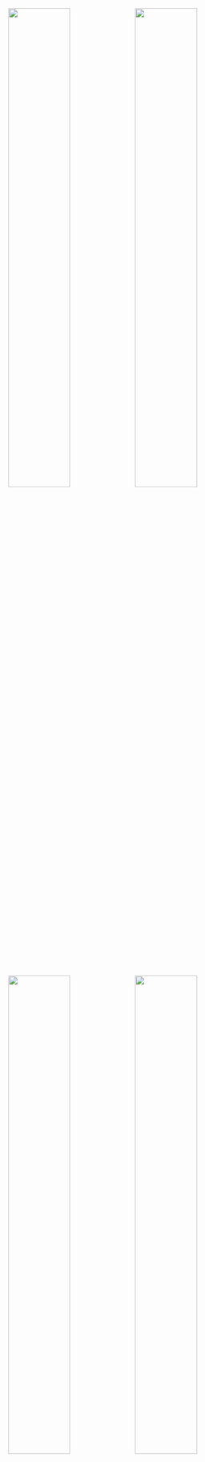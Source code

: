<img width="49.5%" src="https://github.com/user-attachments/assets/ce495c13-5626-4883-86db-b8f40800c403">
<img width="49.5%" src="https://github.com/user-attachments/assets/62460457-4bdd-4d46-b89d-01c533e85c2d">
<img width="49.5%" src="https://github.com/user-attachments/assets/a845c1e7-d5eb-4e72-a569-58c0a4cef69e">
<img width="49.5%" src="https://github.com/user-attachments/assets/69493029-2e38-4238-b921-816239091fc4">
